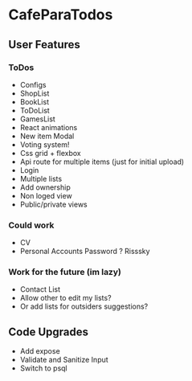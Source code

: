 # CafeParaTodos

## User Features

### ToDos

+ Configs
+ ShopList
+ BookList
+ ToDoList
+ GamesList
+ React animations
+ New item Modal
+ Voting system!
+ Css grid + flexbox
+ Api route for multiple items (just for initial upload) 
+ Login
+ Multiple lists
+ Add ownership
+ Non loged view
+ Public/private views

### Could work

+ CV
+ Personal Accounts Password ? Risssky

### Work for the future (im lazy)

+ Contact List
+ Allow other to edit my lists?
+ Or add lists for outsiders suggestions?

## Code Upgrades

+ Add expose
+ Validate and Sanitize Input
+ Switch to psql
